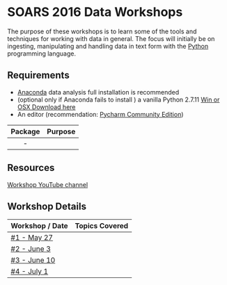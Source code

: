 # SOARS 2016 Data Workshops

The purpose of these workshops is to learn some of the tools and techniques for working with data in general.  The focus will initially be on ingesting, manipulating and handling data in text form with the [Python](http://www.python.org) programming language.

## Requirements
* [Anaconda](https://www.continuum.io/downloads) data analysis full installation is recommended
* (optional only if Anaconda fails to install ) a vanilla Python 2.7.11 [Win or OSX Download here](https://www.python.org/downloads/release/python-2711/)
* An editor (recommendation: [Pycharm Community Edition](https://www.jetbrains.com/pycharm/download))

| Package | Purpose |
|:-------:|---------|
| -       |         |


## Resources

[Workshop YouTube channel](https://www.youtube.com/user/SOARSProgram)

## Workshop Details

| Workshop / Date | Topics Covered |
|---------------|----------------|
| [#1 - May 27](workshop/1) |         |
| [#2 - June 3](workshop/2) |         |
| [#3 - June 10](workshop/3) |         |
| [#4 - July 1](workshop/4) |         |

